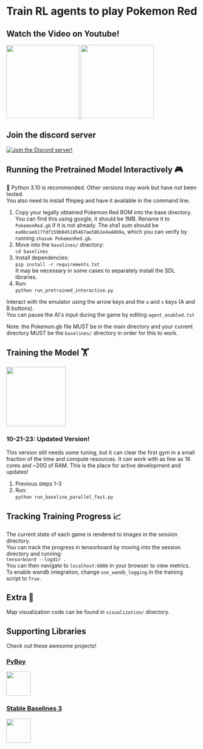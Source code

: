 # Train RL agents to play Pokemon Red
  
## Watch the Video on Youtube! 

<p float="left">
  <a href="https://youtu.be/DcYLT37ImBY">
    <img src="/assets/youtube.jpg?raw=true" height="192">
  </a>
  <a href="https://youtu.be/DcYLT37ImBY">
    <img src="/assets/poke_map.gif?raw=true" height="192">
  </a>
</p>

## Join the discord server
[![Join the Discord server!](https://invidget.switchblade.xyz/RvadteZk4G)](http://discord.gg/RvadteZk4G)
  
## Running the Pretrained Model Interactively 🎮  
🐍 Python 3.10 is recommended. Other versions may work but have not been tested.   
You also need to install ffmpeg and have it available in the command line.

1. Copy your legally obtained Pokemon Red ROM into the base directory. You can find this using google, it should be 1MB. Rename it to `PokemonRed.gb` if it is not already. The sha1 sum should be `ea9bcae617fdf159b045185467ae58b2e4a48b9a`, which you can verify by running `shasum PokemonRed.gb`. 
2. Move into the `baselines/` directory:  
 ```cd baselines```  
3. Install dependencies:  
```pip install -r requirements.txt```  
It may be necessary in some cases to separately install the SDL libraries.  
4. Run:  
```python run_pretrained_interactive.py```
  
Interact with the emulator using the arrow keys and the `a` and `s` keys (A and B buttons).  
You can pause the AI's input during the game by editing `agent_enabled.txt`

Note: the Pokemon.gb file MUST be in the main directory and your current directory MUST be the `baselines/` directory in order for this to work.

## Training the Model 🏋️ 

<img src="/assets/grid.png?raw=true" height="156">

### 10-21-23: Updated Version! 

This version still needs some tuning, but it can clear the first gym in a small fraction of the time and compute resources. It can work with as few as 16 cores and ~20G of RAM. This is the place for active development and updates! 

1. Previous steps 1-3
2. Run:  
```python run_baseline_parallel_fast.py```

## Tracking Training Progress 📈 
The current state of each game is rendered to images in the session directory.   
You can track the progress in tensorboard by moving into the session directory and running:  
```tensorboard --logdir .```  
You can then navigate to `localhost:6006` in your browser to view metrics.  
To enable wandb integration, change `use_wandb_logging` in the training script to `True`.

## Extra 🐜
Map visualization code can be found in `visualization/` directory.

## Supporting Libraries
Check out these awesome projects!
### [PyBoy](https://github.com/Baekalfen/PyBoy)
<a href="https://github.com/Baekalfen/PyBoy">
  <img src="/assets/pyboy.svg" height="64">
</a>

### [Stable Baselines 3](https://github.com/DLR-RM/stable-baselines3)
<a href="https://github.com/DLR-RM/stable-baselines3">
  <img src="/assets/sblogo.png" height="64">
</a>
